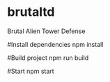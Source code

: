 # brutaltd

Brutal Alien Tower Defense

#Install dependencies
npm install

#Build project
npm run build

#Start
npm start
